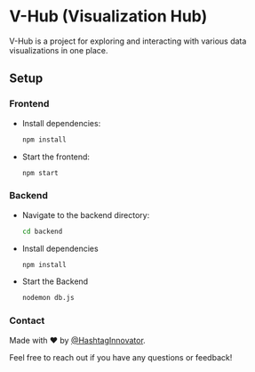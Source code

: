 # V-Hub (Visualization Hub)

V-Hub is a project for exploring and interacting with various data visualizations in one place.

## Setup

### Frontend

- Install dependencies:

  ```bash
  npm install

- Start the frontend:
  ```bash
  npm start

### Backend
 - Navigate to the backend directory:
    ```bash
    cd backend
 - Install dependencies
    ```bash
    npm install

 - Start the Backend
    ```bash
    nodemon db.js

### Contact
Made with ❤️ by [@HashtagInnovator](mailto://chetanohri2000@gmail.com).

Feel free to reach out if you have any questions or feedback!

